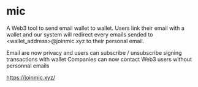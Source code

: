 # mic
A Web3 tool to send email wallet to wallet.
Users link their email with a wallet and our system will redirect every emails sended to <wallet_address>@joinmic.xyz to their personal email.

Email are now privacy and users can subscribe / unsubscribe signing transactions with wallet
Companies can now contact Web3 users without personnal emails

https://joinmic.xyz/
